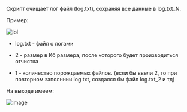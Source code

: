 Скрипт очищает лог файл (log.txt), сохраняя все данные в log.txt_N.


Пример:

![lol](https://user-images.githubusercontent.com/56086653/103471144-52cfa700-4d8d-11eb-9e81-b67fe6ecce4d.png)

* log.txt - файл с логами

* 2 - размер в Кб размера, после которого будет производиться отчистка
* 1 - количество порождаемых файлов. (если бы ввели 2, то при повторном заполннии log.txt, создался бы файл log.txt_2 и тд)

На выходе имеем:

![image](https://user-images.githubusercontent.com/56086653/103471172-e1442880-4d8d-11eb-8a40-3a293154b014.png)
